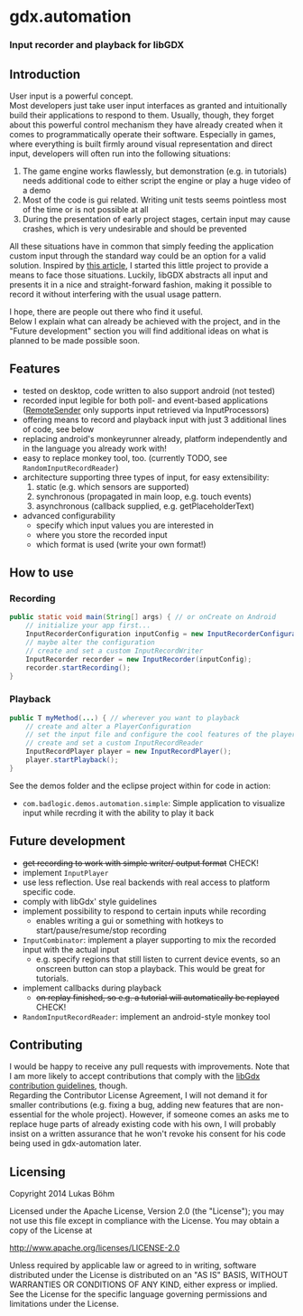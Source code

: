 # gdx.automation
### Input recorder and playback for libGDX

## Introduction
User input is a powerful concept.  
Most developers just take user input interfaces as granted and intuitionally build their applications to respond to them.
Usually, though, they forget about this powerful control mechanism they have already created when it comes to programmatically operate their software.
Especially in games, where everything is built firmly around visual representation and direct input, developers will often run into the following situations:
1. The game engine works flawlessly, but demonstration (e.g. in tutorials) needs additional code to either script the engine or play a huge video of a demo
2. Most of the code is gui related. Writing unit tests seems pointless most of the time or is not possible at all
3. During the presentation of early project stages, certain input may cause crashes, which is very undesirable and should be prevented

All these situations have in common that simply feeding the application custom input through the standard way could be an option for a valid solution.
Inspired by [this article](http://bitiotic.com/blog/2012/04/05/libgdx-test-automation-through-input-abuse/), I started this little project to provide a means to face those situations.
Luckily, libGDX abstracts all input and presents it in a nice and straight-forward fashion, making it possible to record it without interfering with the usual usage pattern.

I hope, there are people out there who find it useful.  
Below I explain what can already be achieved with the project, and in the "Future development" section you will find additional ideas on what is planned to be made possible soon.

## Features
* tested on desktop, code written to also support android (not tested)
* recorded input legible for both poll- and event-based applications  
  ([RemoteSender](https://github.com/libgdx/libgdx/blob/master/gdx/src/com/badlogic/gdx/input/RemoteSender.java) only supports input retrieved via InputProcessors)
* offering means to record and playback input with just 3 additional lines of code, see below
* replacing android's monkeyrunner already, platform independently and in the language you already work with!
* easy to replace monkey tool, too. (currently TODO, see `RandomInputRecordReader`)
* architecture supporting three types of input, for easy extensibility: 
  1. static (e.g. which sensors are supported)
  2. synchronous (propagated in main loop, e.g. touch events)
  3. asynchronous (callback supplied, e.g. getPlaceholderText)
* advanced configurability
  * specify which input values you are interested in
  * where you store the recorded input
  * which format is used (write your own format!)
  
## How to use
### Recording
```java
public static void main(String[] args) { // or onCreate on Android
	// initialize your app first...
	InputRecorderConfiguration inputConfig = new InputRecorderConfiguration();
	// maybe alter the configuration
	// create and set a custom InputRecordWriter
	InputRecorder recorder = new InputRecorder(inputConfig);
	recorder.startRecording();
}
```
### Playback
```java
public T myMethod(...) { // wherever you want to playback
	// create and alter a PlayerConfiguration
	// set the input file and configure the cool features of the player
	// create and set a custom InputRecordReader
	InputRecordPlayer player = new InputRecordPlayer();
	player.startPlayback();
}
```
See the demos folder and the eclipse project within for code in action:
* `com.badlogic.demos.automation.simple`: Simple application to visualize input while recrding it with the ability to play it back

## Future development
* ~~get recording to work with simple writer/ output format~~ CHECK!
* implement `InputPlayer`
* use less reflection. Use real backends with real access to platform specific code.
* comply with libGdx' style guidelines
* implement possibility to respond to certain inputs while recording
  * enables writing a gui or something with hotkeys to start/pause/resume/stop recording
* `InputCombinator`: implement a player supporting to mix the recorded input with the actual input
  * e.g. specify regions that still listen to current device events, so an onscreen button can stop a playback.
    This would be great for tutorials.
* implement callbacks during playback
  * ~~on replay finished, so e.g. a tutorial will automatically be replayed~~ CHECK!
* `RandomInputRecordReader`: implement an android-style monkey tool

## Contributing
I would be happy to receive any pull requests with improvements.
Note that I am more likely to accept contributions that comply with the [libGdx contribution guidelines](https://github.com/libgdx/libgdx/wiki/Contributing), though.  
Regarding the Contributor License Agreement, I will not demand it for smaller contributions (e.g. fixing a bug, adding new features that are non-essential for the whole project).
However, if someone comes an asks me to replace huge parts of already existing code with his own, I will probably insist on a written assurance that he won't revoke his consent for his code being used in gdx-automation later.

## Licensing
Copyright 2014 Lukas Böhm

Licensed under the Apache License, Version 2.0 (the "License");
you may not use this file except in compliance with the License.
You may obtain a copy of the License at

   http://www.apache.org/licenses/LICENSE-2.0

Unless required by applicable law or agreed to in writing, software
distributed under the License is distributed on an "AS IS" BASIS,
WITHOUT WARRANTIES OR CONDITIONS OF ANY KIND, either express or implied.
See the License for the specific language governing permissions and
limitations under the License.
